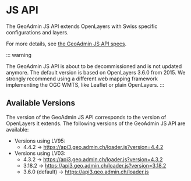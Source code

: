 # JS API

The GeoAdmin JS API extends OpenLayers with Swiss specific configurations and layers.

For more details, see [the GeoAdmin JS API specs](https://geoadmin.github.io/ol3/apidoc/).

::: warning

The GeoAdmin JS API is about to be decommissioned and is not updated anymore.
The default version is based on OpenLayers 3.6.0 from 2015.
We strongly recommend using a different web mapping framework implementing the OGC WMTS, like Leaflet or plain OpenLayers.
:::

## Available Versions

The version of the GeoAdmin JS API corresponds to the version of OpenLayers it extends.
The following versions of the GeoAdmin JS API are available:

- Versions using LV95:
  - 4.4.2 → https://api3.geo.admin.ch/loader.js?version=4.4.2
- Versions using LV03:
  - 4.3.2 → https://api3.geo.admin.ch/loader.js?version=4.3.2 
  - 3.18.2 → https://api3.geo.admin.ch/loader.js?version=3.18.2
  - 3.6.0 (default) → https://api3.geo.admin.ch/loader.js
